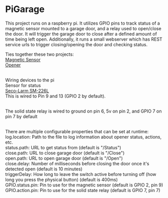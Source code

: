 PiGarage
========

This project runs on a raspberry pi.  It utilizes GPIO pins to track status of a magnetic sensor mounted to a garage door,
and a relay used to open/close the door.  It will trigger the garage door to close after a defined amount of time being
left open.  Additionally, it runs a small webserver which has REST service urls to trigger closing/opening the door
and checking status.

Ties together these two projects:<br>
<a href="http://www.instructables.com/id/Raspberry-Pi-Garage-Door-Opener/?ALLSTEPS">Magnetic Sensor</a><br>
<a href="https://www.richlynch.com/2013/07/27/pi_garage_alert_1/">Opener</a><br><br>

Wiring devices to the pi<br>
Sensor for status<br>
	<a href="http://www.smarthome.com/7455/Seco-Larm-SM-226L-Garage-Door-Contacts-for-Closed-Circuits/p.aspx">Seco-Larm SM-226L</a><br>
This is wired to Pin 9 and 13 (GPIO 2 by default).<br><br>

The solid state relay is wired to ground on pin 6, 5v on pin 2, and GPIO 7 on pin 7 by default<br><br>

There are multiple configurable properties that can be set at runtime:<br>
log.location: Path to the file to log information about opener status, actions, etc.<br>
status.path: URL to get status from (default is "/Status")<br>
close.path: URL to close garage door (default is "/Close")<br>
open.path: URL to open garage door (default is "/Open")<br>
close.delay: Number of milliseconds before closing the door once it's detected open (default is 10 minutes)<br>
triggerDelay: How long to leave the switch active before turning off (how long you press the physical button) (default is 400ms)<br>
GPIO.status.pin: Pin to use for the magnetic sensor (default is GPIO 2, pin 9)<br>
GPIO.action.pin: Pin to use for the solid state relay (default is GPIO 7, pin 7)
